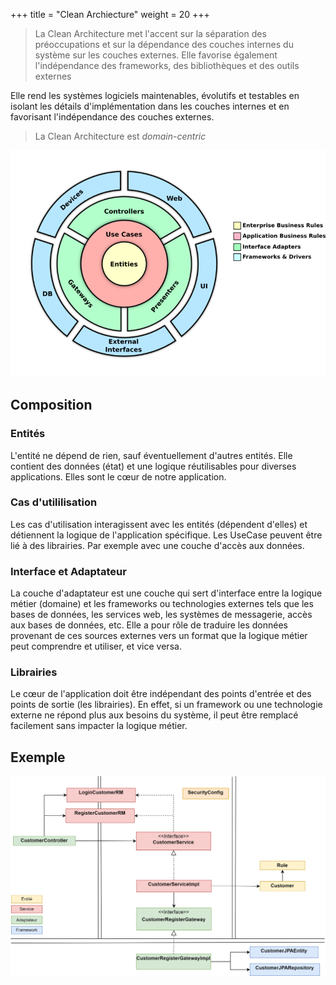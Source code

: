 +++
title = "Clean Archiecture"
weight = 20
+++

> La Clean Architecture met l'accent sur la séparation des préoccupations et sur la dépendance des couches internes du système sur les couches externes. Elle favorise également l'indépendance des frameworks, des bibliothèques et des outils externes

Elle rend les systèmes logiciels maintenables, évolutifs et testables en isolant les détails d'implémentation dans les couches internes et en favorisant l'indépendance des couches externes.

> La Clean Architecture est *domain-centric*

![Alt text](images/clean.png?width=40pc)

## Composition
### Entités

L'entité ne dépend de rien, sauf éventuellement d'autres entités. Elle contient des données (état) et une logique réutilisables pour diverses applications. Elles sont le cœur de notre application.

### Cas d'utililisation

Les cas d'utilisation interagissent avec les entités (dépendent d'elles) et détiennent la logique de l'application spécifique. Les UseCase peuvent être lié à des librairies. Par exemple avec une couche d'accès aux données.

### Interface et Adaptateur
La couche d'adaptateur est une couche qui sert d'interface entre la logique métier (domaine) et les frameworks ou technologies externes tels que les bases de données, les services web, les systèmes de messagerie, accès aux bases de données, etc. Elle a pour rôle de traduire les données provenant de ces sources externes vers un format que la logique métier peut comprendre et utiliser, et vice versa.

### Librairies

Le cœur de l'application doit être indépendant des points d'entrée et des points de sortie (les librairies). En effet, si un framework ou une technologie externe ne répond plus aux besoins du système, il peut être remplacé facilement sans impacter la logique métier.

## Exemple
![Alt text](images/clean-example.png)
